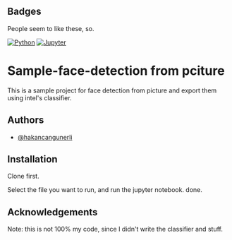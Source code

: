 ## Badges
People seem to like these, so.

[![Python](https://img.shields.io/badge/Python-3776AB?style=for-the-badge&logo=python&logoColor=white)]()
[![Jupyter](https://img.shields.io/badge/Jupyter-F37626.svg?&style=for-the-badge&logo=Jupyter&logoColor=white)]()


# Sample-face-detection from pciture 

This is a sample project for face detection from picture and export them using intel's classifier.


## Authors

- [@hakancangunerli](https://www.github.com/hakancangunerli)

  
## Installation 

Clone first. 

Select the file you want to run, and run the jupyter notebook. done.

    
## Acknowledgements
Note: this is not 100% my code, since I didn't write the classifier and stuff.
